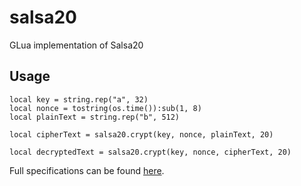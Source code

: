 # salsa20
GLua implementation of Salsa20

## Usage

```
local key = string.rep("a", 32)
local nonce = tostring(os.time()):sub(1, 8)
local plainText = string.rep("b", 512)

local cipherText = salsa20.crypt(key, nonce, plainText, 20)

local decryptedText = salsa20.crypt(key, nonce, cipherText, 20)
```

Full specifications can be found [here](https://cr.yp.to/snuffle/spec.pdf).
